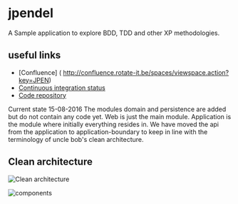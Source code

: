 # jpendel



A Sample application to explore BDD, TDD and other XP methodologies.

## useful links

* [Confluence] ( http://confluence.rotate-it.be/spaces/viewspace.action?key=JPEN)
* [Continuous integration status](https://travis-ci.org/MarkDechamps/jpendel)
* [Code repository](https://github.com/MarkDechamps/jpende)

Current state
15-08-2016
The modules domain and persistence are added but do not contain any code yet.
Web is just the main module.
Application is the module where initially everything resides in.
We have moved the api from the application to application-boundary to keep in line with the terminology of uncle bob's clean architecture. 

## Clean architecture
![Clean architecture](https://8thlight.com/blog/assets/posts/2012-08-13-the-clean-architecture/CleanArchitecture-8b00a9d7e2543fa9ca76b81b05066629.jpg)

![components](http://i.stack.imgur.com/UpCvB.png)